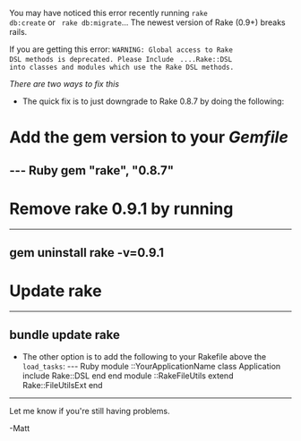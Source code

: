 You may have noticed this error recently running <code>rake db:create</code> or <code> rake db:migrate</code>... The newest version of Rake (0.9+) breaks rails. 

If you are getting this error:
<code>WARNING: Global access to Rake DSL methods is deprecated. Please Include</code>
<code>                ....Rake::DSL into classes and modules which use the Rake DSL methods.</code>

*There are two ways to fix this*
* The quick fix is to just downgrade to Rake 0.8.7 by doing the following:

# Add the gem version to your <i>Gemfile</i>
--- Ruby
gem "rake", "0.8.7"
---
# Remove rake 0.9.1 by running
--- 
gem uninstall rake -v=0.9.1
---
# Update rake 
--- 
bundle update rake
---

* The other option is to add the following to your Rakefile above the <code>load_tasks</code>:
--- Ruby
module ::YourApplicationName
   class Application
    include Rake::DSL
  end
end
module ::RakeFileUtils
  extend Rake::FileUtilsExt
end
---

Let me know if you're still having problems.

-Matt